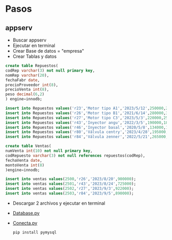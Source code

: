# Pasos

## appserv
- Buscar appserv
- Ejecutar en terminal
- Crear Base de datos = "empresa"
- Crear Tablas y datos

```sql
create table Repuestos(
codRep varchar(3) not null primary key,
nomRep varchar(20),
fechaFabr date,
precioProveedor int(8),
precioVenta int(8),
peso decimal(6,2)
) engine=innodb;

insert into Repuestos values('r23','Motor tipo A1','2023/5/12',250000,270000,93.56);
insert into Repuestos values('r26','Motor tipo B1','2021/6/14',280000,310000,113.49);
insert into Repuestos values('r27','Motor tipo C3','2023/5/3',220000,250000,87.23);
insert into Repuestos values('r43','Inyector angu','2022/3/5',190000,185000,2.56);
insert into Repuestos values('r46','Inyector basal','2020/5/8',134000,140000,3.79);
insert into Repuestos values('r80','Válvula centry','2023/4/28',195000,230000,0.28);
insert into Repuestos values('r84','Válvula zenner','2022/5/21',265000,300000,0.72);

create table Ventas(
numVenta int(10) not null primary key,
codRepuesto varchar(3) not null references repuestos(codRep),
fechaVenta date,
montoVenta int(8)
)engine=innodb;

insert into ventas values(2500,'r26','2023/8/20',900000);
insert into ventas values(2501,'r43','2023/8/24',725000);
insert into ventas values(2502,'r27','2023/9/3',922000);
insert into ventas values(2503,'r84','2023/9/5',890000);

```

- Descargar 2 archivos y ejecutar en terminal
- [Database.py](</Database.py>)
- [Conecta.py](</Conecta.py>)

  ```bash
  pip install pymysql
  ```

  
